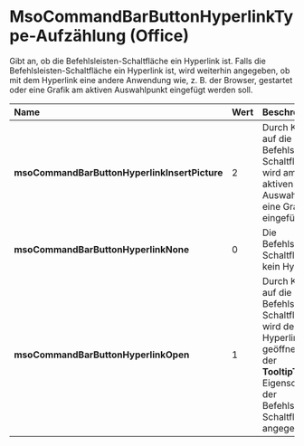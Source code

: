 
# MsoCommandBarButtonHyperlinkType-Aufzählung (Office)

Gibt an, ob die Befehlsleisten-Schaltfläche ein Hyperlink ist. Falls die Befehlsleisten-Schaltfläche ein Hyperlink ist, wird weiterhin angegeben, ob mit dem Hyperlink eine andere Anwendung wie, z. B. der Browser, gestartet oder eine Grafik am aktiven Auswahlpunkt eingefügt werden soll.



|**Name**|**Wert**|**Beschreibung**|
|:-----|:-----|:-----|
|**msoCommandBarButtonHyperlinkInsertPicture**|2|Durch Klicken auf die Befehlsleisten-Schaltfläche wird am aktiven Auswahlpunkt eine Grafik eingefügt.|
|**msoCommandBarButtonHyperlinkNone**|0|Die Befehlsleisten-Schaltfläche ist kein Hyperlink.|
|**msoCommandBarButtonHyperlinkOpen**|1|Durch Klicken auf die Befehlsleisten-Schaltfläche wird der Hyperlink geöffnet, der in der  **TooltipText**-Eigenschaft der Befehlsleisten-Schaltfläche angegeben ist.|
